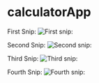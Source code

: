 # calculatorApp

First Snip:
![First snip: ](https://github.com/mikefili/calculatorApp/blob/master/calc-1.PNG "First Snip")

Second Snip:
![Second snip: ](https://github.com/mikefili/calculatorApp/blob/master/calc-2.PNG "Second Snip")

Third Snip:
![Third snip: ](https://github.com/mikefili/calculatorApp/blob/master/calc-3.PNG "Third Snip")

Fourth Snip:
![Fourth snip: ](https://github.com/mikefili/calculatorApp/blob/master/calc-4.PNG "Fourth Snip")
